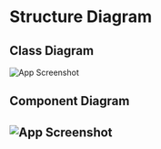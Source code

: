 
# Structure Diagram




## Class Diagram

![App Screenshot](https://raw.githubusercontent.com/Akash-50321/1_certificatephoto/main/M1%20certificate/Class%20Diagram.png)

## Component Diagram

## ![App Screenshot](https://raw.githubusercontent.com/Akash-50321/1_certificatephoto/main/M1%20certificate/component.png)
